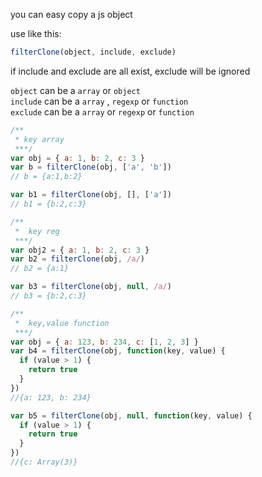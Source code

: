 you can easy copy a js object

use like this:

```javascript
filterClone(object, include, exclude)
```

if include and exclude are all exist, exclude will be ignored

`object` can be a `array` or `object`  
`include` can be a `array` , `regexp` or `function`  
`exclude` can be a `array` or `regexp` or `function`

```javascript
/**
 * key array
 ***/
var obj = { a: 1, b: 2, c: 3 }
var b = filterClone(obj, ['a', 'b'])
// b = {a:1,b:2}

var b1 = filterClone(obj, [], ['a'])
// b1 = {b:2,c:3}

/**
 *  key reg
 ***/
var obj2 = { a: 1, b: 2, c: 3 }
var b2 = filterClone(obj, /a/)
// b2 = {a:1}

var b3 = filterClone(obj, null, /a/)
// b3 = {b:2,c:3}

/**
 *  key,value function
 ***/
var obj = { a: 123, b: 234, c: [1, 2, 3] }
var b4 = filterClone(obj, function(key, value) {
  if (value > 1) {
    return true
  }
})
//{a: 123, b: 234}

var b5 = filterClone(obj, null, function(key, value) {
  if (value > 1) {
    return true
  }
})
//{c: Array(3)}
```

